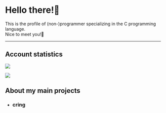 # Hello there!👋

This is the profile of (non-)programmer specializing in the C programming language.    
Nice to meet you!🐧

---

## Account statistics

![](https://github-readme-stats.vercel.app/api?username=celtrecium&count_private=true)

![](https://github-readme-stats.vercel.app/api/top-langs/?username=celtrecium&layout=compact&count_private=true)

## About my main projects
* ### cring
